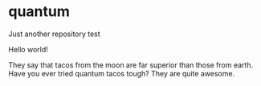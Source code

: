 # quantum
Just another repository test

Hello world!

They say that tacos from the moon are far superior than those from earth. Have you ever tried quantum tacos tough? 
They are quite awesome.
